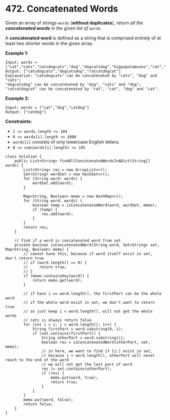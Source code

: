 # 472. Concatenated Words



Given an array of strings `words` (**without duplicates**), return _all the **concatenated words** in the given list of_ `words`.

A **concatenated word** is defined as a string that is comprised entirely of at least two shorter words in the given array.

**Example 1:**

```
Input: words = ["cat","cats","catsdogcats","dog","dogcatsdog","hippopotamuses","rat","ratcatdogcat"]
Output: ["catsdogcats","dogcatsdog","ratcatdogcat"]
Explanation: "catsdogcats" can be concatenated by "cats", "dog" and "cats"; 
"dogcatsdog" can be concatenated by "dog", "cats" and "dog"; 
"ratcatdogcat" can be concatenated by "rat", "cat", "dog" and "cat".
```

**Example 2:**

```
Input: words = ["cat","dog","catdog"]
Output: ["catdog"]
```

**Constraints:**

* `1 <= words.length <= 104`
* `0 <= words[i].length <= 1000`
* `words[i]` consists of only lowercase English letters.
* `0 <= sum(words[i].length) <= 105`



```
class Solution {
    public List<String> findAllConcatenatedWordsInADict(String[] words) {
        List<String> res = new ArrayList<>();
        Set<String> wordSet = new HashSet<>();
        for (String word: words) {
            wordSet.add(word);
        }
        
        Map<String, Boolean> memo = new HashMap<>();
        for (String word: words) {
            boolean temp = isConcatenatedWord(word, wordSet, memo);
            if (temp) {
                res.add(word);
            }
        }
        return res;
    }
    
    // find if a word is concatenated word from set
    private boolean isConcatenatedWord(String word, Set<String> set, Map<String, Boolean> memo) {
        // cannot have this, because if word itself exist in set, don't return true
        // if (word.length() == 0) {
        //     return true;
        // }
        if (memo.containsKey(word)) {
            return memo.get(word);
        }
        
        // if have i == word.length(), the firstPart can be the whole word
        // if the whole word exist in set, we don't want to return true
        // so just keep i < word.length(), will not get the whole words
        // cats is always return false
        for (int i = 1; i < word.length(); i++) {
            String firstPart = word.substring(0, i);
            if (set.contains(firstPart)) {
                String otherPart = word.substring(i); 
                boolean res = isConcatenatedWord(otherPart, set, memo);
                // in here, we want to find if [i:] exist in set, 
                // because i < word.length(), otherPart will never reach to the end of the word
                // we will not get the last part of word
                res |= set.contains(otherPart);
                if (res) {
                    memo.put(word, true);
                    return true;
                }
            }
        }
        memo.put(word, false);
        return false;
    }
}
```
